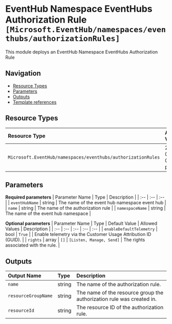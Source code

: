 # EventHub Namespace EventHubs Authorization Rule `[Microsoft.EventHub/namespaces/eventhubs/authorizationRules]`

This module deploys an EventHub Namespace EventHubs Authorization Rule

## Navigation

- [Resource Types](#Resource-Types)
- [Parameters](#Parameters)
- [Outputs](#Outputs)
- [Template references](#Template-references)

## Resource Types

| Resource Type | API Version |
| :-- | :-- |
| `Microsoft.EventHub/namespaces/eventhubs/authorizationRules` | 2021-06-01-preview |

## Parameters

**Required parameters**
| Parameter Name | Type | Description |
| :-- | :-- | :-- |
| `eventHubName` | string | The name of the event hub namespace event hub |
| `name` | string | The name of the authorization rule |
| `namespaceName` | string | The name of the event hub namespace |

**Optional parameters**
| Parameter Name | Type | Default Value | Allowed Values | Description |
| :-- | :-- | :-- | :-- | :-- |
| `enableDefaultTelemetry` | bool | `True` |  | Enable telemetry via the Customer Usage Attribution ID (GUID). |
| `rights` | array | `[]` | `[Listen, Manage, Send]` | The rights associated with the rule. |


## Outputs

| Output Name | Type | Description |
| :-- | :-- | :-- |
| `name` | string | The name of the authorization rule. |
| `resourceGroupName` | string | The name of the resource group the authorization rule was created in. |
| `resourceId` | string | The resource ID of the authorization rule. |


